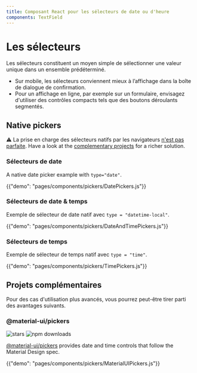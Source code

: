```yaml
---
title: Composant React pour les sélecteurs de date ou d'heure
components: TextField
---
```


# Les sélecteurs

<p class="description">Les sélecteurs constituent un moyen simple de sélectionner une valeur unique dans un ensemble prédéterminé.</p>

- Sur mobile, les sélecteurs conviennent mieux à l’affichage dans la boîte de dialogue de confirmation.
- Pour un affichage en ligne, par exemple sur un formulaire, envisagez d'utiliser des contrôles compacts tels que des boutons déroulants segmentés.

## Native pickers

⚠️ La prise en charge des sélecteurs natifs par les navigateurs [n'est pas parfaite](https://caniuse.com/#feat=input-datetime). Have a look at the [complementary projects](#complementary-projects) for a richer solution.

### Sélecteurs de date

A native date picker example with `type="date"`.

{{"demo": "pages/components/pickers/DatePickers.js"}}

### Sélecteurs de date & temps

Exemple de sélecteur de date natif avec `type = "datetime-local"`.

{{"demo": "pages/components/pickers/DateAndTimePickers.js"}}

### Sélecteurs de temps

Exemple de sélecteur de temps natif avec `type = "time"`.

{{"demo": "pages/components/pickers/TimePickers.js"}}

## Projets complémentaires

Pour des cas d'utilisation plus avancés, vous pourrez peut-être tirer parti des avantages suivants.

### @material-ui/pickers

![stars](https://img.shields.io/github/stars/mui-org/material-ui-pickers.svg?style=social&label=Stars) ![npm downloads](https://img.shields.io/npm/dm/@material-ui/pickers.svg)

[@material-ui/pickers](https://material-ui-pickers.dev/) provides date and time controls that follow the Material Design spec.

{{"demo": "pages/components/pickers/MaterialUIPickers.js"}}
